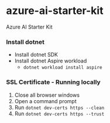 # azure-ai-starter-kit
Azure AI Starter Kit


### Install dotnet
- Install dotnet SDK
- Install dotnet Aspire workload 
  - <code>dotnet workload install aspire</code>

### SSL Certificate - Running locally
1. Close all browser windows
2. Open a command prompt
3. Run <code>dotnet dev-certs https --clean</code>
4. Run <code>dotnet dev-certs https --trust</code>